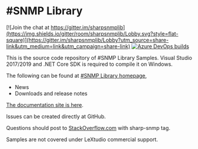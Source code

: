 \#SNMP Library
=============
[![Join the chat at https://gitter.im/sharpsnmplib](https://img.shields.io/gitter/room/sharpsnmplib/Lobby.svg?style=flat-square)](https://gitter.im/sharpsnmplib/Lobby?utm_source=share-link&utm_medium=link&utm_campaign=share-link)
[![Azure DevOps builds](https://img.shields.io/vso/build/lextudio/08d27f27-71b2-4158-90ec-565c685b3c05/6.svg?style=flat-square)](https://dev.azure.com/lextudio/sharpsnmp/_build/)

This is the source code repository of #SNMP Library Samples. Visual Studio 2017/2019 and .NET Core SDK is required to compile it on Windows.

The following can be found at [#SNMP Library homepage](https://sharpsnmp.com),

* News
* Downloads and release notes

[The documentation site is here](https://docs.sharpsnmp.com).

Issues can be created directly at GitHub.

Questions should post to [StackOverflow.com](https://stackoverflow.com) with sharp-snmp tag. 

Samples are not covered under LeXtudio commercial support.
